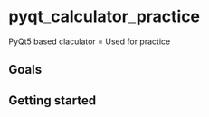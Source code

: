 # pyqt_calculator_practice
PyQt5 based claculator = Used for practice

## Goals

## Getting started
